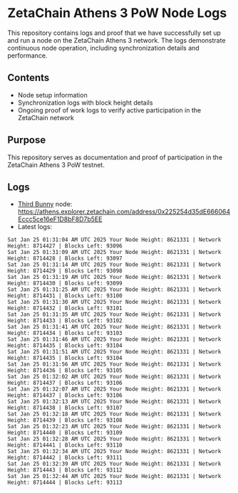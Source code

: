 # ZetaChain Athens 3 PoW Node Logs
This repository contains logs and proof that we have successfully set up and run a node on the ZetaChain Athens 3 network. The logs demonstrate continuous node operation, including synchronization details and performance.

## Contents
- Node setup information
- Synchronization logs with block height details
- Ongoing proof of work logs to verify active participation in the ZetaChain network

## Purpose
This repository serves as documentation and proof of participation in the ZetaChain Athens 3 PoW testnet.

## Logs

- [Third Bunny](https://thirdbunny.xyz/) node: https://athens.explorer.zetachain.com/address/0x225254d35dE666064Eccc5ce16eF1D8bF8D7b5EE
- Latest logs:
```
Sat Jan 25 01:31:04 AM UTC 2025 Your Node Height: 8621331 | Network Height: 8714427 | Blocks Left: 93096
Sat Jan 25 01:31:09 AM UTC 2025 Your Node Height: 8621331 | Network Height: 8714428 | Blocks Left: 93097
Sat Jan 25 01:31:14 AM UTC 2025 Your Node Height: 8621331 | Network Height: 8714429 | Blocks Left: 93098
Sat Jan 25 01:31:19 AM UTC 2025 Your Node Height: 8621331 | Network Height: 8714430 | Blocks Left: 93099
Sat Jan 25 01:31:25 AM UTC 2025 Your Node Height: 8621331 | Network Height: 8714431 | Blocks Left: 93100
Sat Jan 25 01:31:30 AM UTC 2025 Your Node Height: 8621331 | Network Height: 8714432 | Blocks Left: 93101
Sat Jan 25 01:31:35 AM UTC 2025 Your Node Height: 8621331 | Network Height: 8714433 | Blocks Left: 93102
Sat Jan 25 01:31:41 AM UTC 2025 Your Node Height: 8621331 | Network Height: 8714434 | Blocks Left: 93103
Sat Jan 25 01:31:46 AM UTC 2025 Your Node Height: 8621331 | Network Height: 8714435 | Blocks Left: 93104
Sat Jan 25 01:31:51 AM UTC 2025 Your Node Height: 8621331 | Network Height: 8714435 | Blocks Left: 93104
Sat Jan 25 01:31:56 AM UTC 2025 Your Node Height: 8621331 | Network Height: 8714436 | Blocks Left: 93105
Sat Jan 25 01:32:02 AM UTC 2025 Your Node Height: 8621331 | Network Height: 8714437 | Blocks Left: 93106
Sat Jan 25 01:32:07 AM UTC 2025 Your Node Height: 8621331 | Network Height: 8714437 | Blocks Left: 93106
Sat Jan 25 01:32:13 AM UTC 2025 Your Node Height: 8621331 | Network Height: 8714438 | Blocks Left: 93107
Sat Jan 25 01:32:18 AM UTC 2025 Your Node Height: 8621331 | Network Height: 8714439 | Blocks Left: 93108
Sat Jan 25 01:32:23 AM UTC 2025 Your Node Height: 8621331 | Network Height: 8714440 | Blocks Left: 93109
Sat Jan 25 01:32:28 AM UTC 2025 Your Node Height: 8621331 | Network Height: 8714441 | Blocks Left: 93110
Sat Jan 25 01:32:34 AM UTC 2025 Your Node Height: 8621331 | Network Height: 8714442 | Blocks Left: 93111
Sat Jan 25 01:32:39 AM UTC 2025 Your Node Height: 8621331 | Network Height: 8714443 | Blocks Left: 93112
Sat Jan 25 01:32:44 AM UTC 2025 Your Node Height: 8621331 | Network Height: 8714444 | Blocks Left: 93113
```
